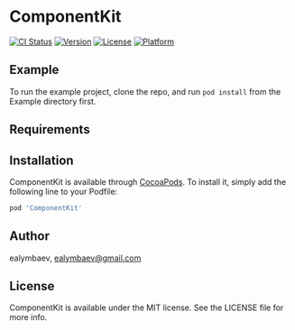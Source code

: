 # ComponentKit

[![CI Status](https://img.shields.io/travis/ealymbaev/ComponentKit.svg?style=flat)](https://travis-ci.org/ealymbaev/ComponentKit)
[![Version](https://img.shields.io/cocoapods/v/ComponentKit.svg?style=flat)](https://cocoapods.org/pods/ComponentKit)
[![License](https://img.shields.io/cocoapods/l/ComponentKit.svg?style=flat)](https://cocoapods.org/pods/ComponentKit)
[![Platform](https://img.shields.io/cocoapods/p/ComponentKit.svg?style=flat)](https://cocoapods.org/pods/ComponentKit)

## Example

To run the example project, clone the repo, and run `pod install` from the Example directory first.

## Requirements

## Installation

ComponentKit is available through [CocoaPods](https://cocoapods.org). To install
it, simply add the following line to your Podfile:

```ruby
pod 'ComponentKit'
```

## Author

ealymbaev, ealymbaev@gmail.com

## License

ComponentKit is available under the MIT license. See the LICENSE file for more info.
